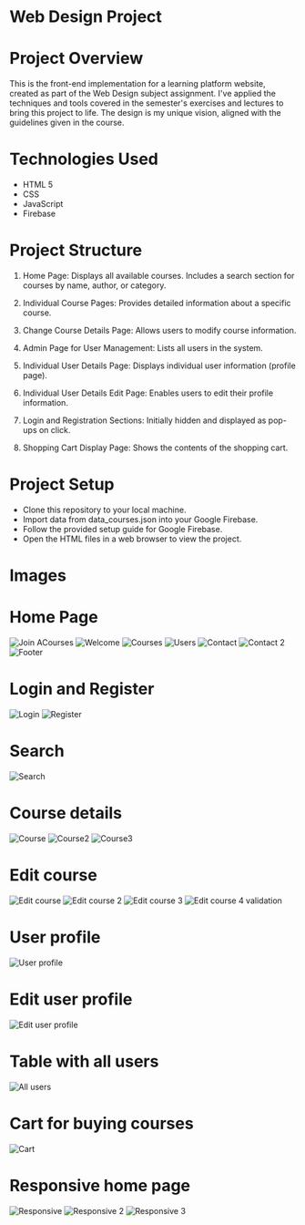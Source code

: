 # Web Design Project

# Project Overview
This is the front-end implementation for a learning platform website, created as part of the Web Design subject assignment. 
I've applied the techniques and tools covered in the semester's exercises and lectures to bring this project to life. 
The design is my unique vision, aligned with the guidelines given in the course.

# Technologies Used
- HTML 5
- CSS
- JavaScript
- Firebase

# Project Structure
1. Home Page:
Displays all available courses.
Includes a search section for courses by name, author, or category.

2. Individual Course Pages:
Provides detailed information about a specific course.

3. Change Course Details Page:
Allows users to modify course information.

4. Admin Page for User Management:
Lists all users in the system.

5. Individual User Details Page:
Displays individual user information (profile page).

6. Individual User Details Edit Page:
Enables users to edit their profile information.

7. Login and Registration Sections:
Initially hidden and displayed as pop-ups on click.

8. Shopping Cart Display Page:
Shows the contents of the shopping cart.

# Project Setup
- Clone this repository to your local machine.
- Import data from data_courses.json into your Google Firebase.
- Follow the provided setup guide for Google Firebase.
- Open the HTML files in a web browser to view the project.

# Images
# Home Page
![Join ACourses](https://github.com/anna02272/SR46-2021-WD2021-projekat/assets/96575598/6b11d4d7-44ad-4239-8b27-d840837c4198)
![Welcome](https://github.com/anna02272/SR46-2021-WD2021-projekat/assets/96575598/9181f759-1212-49ca-8d3e-4e2988e573bb)
![Courses](https://github.com/anna02272/SR46-2021-WD2021-projekat/assets/96575598/15420b8f-d44f-4c36-8102-4a1016fd918f)
![Users](https://github.com/anna02272/SR46-2021-WD2021-projekat/assets/96575598/df8b94fc-5af1-43b4-b0a3-743acce9b9f2)
![Contact](https://github.com/anna02272/SR46-2021-WD2021-projekat/assets/96575598/b42ab1d4-9c0b-4fe3-a46c-e8b184e1b2c6)
![Contact 2](https://github.com/anna02272/SR46-2021-WD2021-projekat/assets/96575598/3e51dfed-5a45-4b08-9467-f15a6ff8867b)
![Footer](https://github.com/anna02272/SR46-2021-WD2021-projekat/assets/96575598/1b37203e-8da1-48aa-b21e-5fb50bc1228c)

# Login and Register
![Login](https://github.com/anna02272/SR46-2021-WD2021-projekat/assets/96575598/4ac36207-5156-4731-878b-ae385cccdce1)
![Register](https://github.com/anna02272/SR46-2021-WD2021-projekat/assets/96575598/b2e4dd7a-3659-4da4-a346-964ca4e42e02)

# Search
![Search](https://github.com/anna02272/SR46-2021-WD2021-projekat/assets/96575598/f7367ad9-d1e2-4759-8d33-94e25e7ef150)

# Course details
![Course](https://github.com/anna02272/SR46-2021-WD2021-projekat/assets/96575598/8def7f49-9136-4feb-8bcf-1152e841baa4)
![Course2](https://github.com/anna02272/SR46-2021-WD2021-projekat/assets/96575598/a7abc745-8cec-4cf4-8dfd-a4e10eae5bd2)
![Course3](https://github.com/anna02272/SR46-2021-WD2021-projekat/assets/96575598/81c6ddeb-d6b6-4e7e-bdf9-5f2efb8bd9cb)

# Edit course
![Edit course](https://github.com/anna02272/SR46-2021-WD2021-projekat/assets/96575598/cd21041f-d7b5-4b5c-84e4-5aa8fbd70b99)
![Edit course 2](https://github.com/anna02272/SR46-2021-WD2021-projekat/assets/96575598/c758ff70-b9a1-47c4-8925-882479e0b60f)
![Edit course 3](https://github.com/anna02272/SR46-2021-WD2021-projekat/assets/96575598/51560ed3-80be-402c-93e3-c6e35e6eacff)
![Edit course  4 validation](https://github.com/anna02272/SR46-2021-WD2021-projekat/assets/96575598/522dd35a-b812-4b5f-8591-8d05f9b702c2)

# User profile
![User profile](https://github.com/anna02272/SR46-2021-WD2021-projekat/assets/96575598/58d88520-01d5-492e-85ec-2fbb7ed107dd)

# Edit user profile
![Edit user profile](https://github.com/anna02272/SR46-2021-WD2021-projekat/assets/96575598/3ebac0ff-b5ac-4958-8f99-868a36cf2dc2)

# Table with all users
![All users](https://github.com/anna02272/SR46-2021-WD2021-projekat/assets/96575598/397640f1-b61b-4082-9663-16254a8de366)

# Cart for buying courses
![Cart](https://github.com/anna02272/SR46-2021-WD2021-projekat/assets/96575598/7f000b5f-364b-48ba-af5e-63397dad3433)

# Responsive home page
![Responsive](https://github.com/anna02272/SR46-2021-WD2021-projekat/assets/96575598/e1bf2ed8-abf5-4ce5-9428-39891efa76bb)
![Responsive 2](https://github.com/anna02272/SR46-2021-WD2021-projekat/assets/96575598/9aa298d4-694e-495d-b8f1-fc73a50566c3)
![Responsive 3](https://github.com/anna02272/SR46-2021-WD2021-projekat/assets/96575598/cf49de7e-a9f3-46a8-bfb1-9f972d9e96f6)


